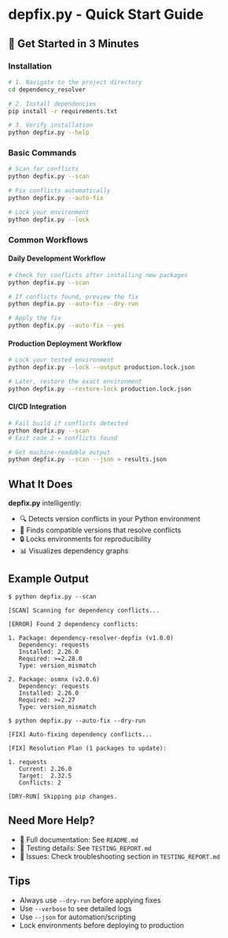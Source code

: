 # depfix.py - Quick Start Guide

## 🚀 Get Started in 3 Minutes

### Installation

```bash
# 1. Navigate to the project directory
cd dependency_resolver

# 2. Install dependencies
pip install -r requirements.txt

# 3. Verify installation
python depfix.py --help
```

### Basic Commands

```bash
# Scan for conflicts
python depfix.py --scan

# Fix conflicts automatically
python depfix.py --auto-fix

# Lock your environment
python depfix.py --lock
```

### Common Workflows

#### Daily Development Workflow
```bash
# Check for conflicts after installing new packages
python depfix.py --scan

# If conflicts found, preview the fix
python depfix.py --auto-fix --dry-run

# Apply the fix
python depfix.py --auto-fix --yes
```

#### Production Deployment Workflow
```bash
# Lock your tested environment
python depfix.py --lock --output production.lock.json

# Later, restore the exact environment
python depfix.py --restore-lock production.lock.json
```

#### CI/CD Integration
```bash
# Fail build if conflicts detected
python depfix.py --scan
# Exit code 2 = conflicts found

# Get machine-readable output
python depfix.py --scan --json > results.json
```

## What It Does

**depfix.py** intelligently:
- 🔍 Detects version conflicts in your Python environment
- 🔧 Finds compatible versions that resolve conflicts
- 🔒 Locks environments for reproducibility
- 📊 Visualizes dependency graphs

## Example Output

```
$ python depfix.py --scan

[SCAN] Scanning for dependency conflicts...

[ERROR] Found 2 dependency conflicts:

1. Package: dependency-resolver-depfix (v1.0.0)
   Dependency: requests
   Installed: 2.26.0
   Required: >=2.28.0
   Type: version_mismatch

2. Package: osmnx (v2.0.6)
   Dependency: requests
   Installed: 2.26.0
   Required: >=2.27
   Type: version_mismatch
```

```
$ python depfix.py --auto-fix --dry-run

[FIX] Auto-fixing dependency conflicts...

[FIX] Resolution Plan (1 packages to update):

1. requests
   Current: 2.26.0
   Target:  2.32.5
   Conflicts: 2

[DRY-RUN] Skipping pip changes.
```

## Need More Help?

- 📖 Full documentation: See `README.md`
- 🧪 Testing details: See `TESTING_REPORT.md`
- 🐛 Issues: Check troubleshooting section in `TESTING_REPORT.md`

## Tips

- Always use `--dry-run` before applying fixes
- Use `--verbose` to see detailed logs
- Use `--json` for automation/scripting
- Lock environments before deploying to production
